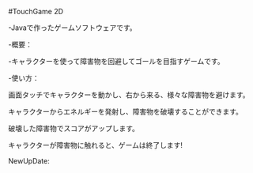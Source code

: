 #TouchGame 2D

-Javaで作ったゲームソフトウェアです。

-概要：

-キャラクターを使って障害物を回避してゴールを目指すゲームです。

-使い方：

画面タッチでキャラクターを動かし、右から来る、様々な障害物を避けます。

キャラクターからエネルギーを発射し、障害物を破壊することができます。

破壊した障害物でスコアがアップします。

キャラクターが障害物に触れると、ゲームは終了します!

NewUpDate:
